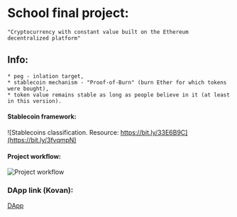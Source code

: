 # School final project:
```
"Cryptocurrency with constant value built on the Ethereum decentralized platform"
```

## Info:
```
* peg - inlation target,
* stablecoin mechanism - "Proof-of-Burn" (burn Ether for which tokens were bought),
* token value remains stable as long as people believe in it (at least in this version).
```

#### Stablecoin framework:
![Stablecoins classification. Resource: https://bit.ly/33E6B9C](https://bit.ly/3fvqmpN)


#### Project workflow:

![Project workflow](https://bit.ly/2zWpt98)

### DApp link (Kovan): 
[DApp](https://token-0.herokuapp.com/)
